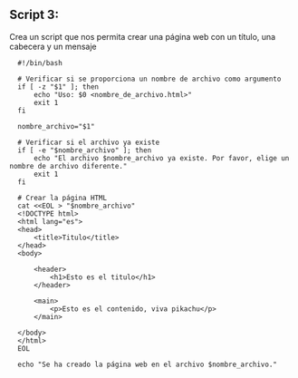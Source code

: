 ## Script 3:

Crea un script que nos permita crear una página web con un título, una cabecera y un mensaje

      #!/bin/bash
      
      # Verificar si se proporciona un nombre de archivo como argumento
      if [ -z "$1" ]; then
          echo "Uso: $0 <nombre_de_archivo.html>"
          exit 1
      fi
      
      nombre_archivo="$1"
      
      # Verificar si el archivo ya existe
      if [ -e "$nombre_archivo" ]; then
          echo "El archivo $nombre_archivo ya existe. Por favor, elige un nombre de archivo diferente."
          exit 1
      fi
      
      # Crear la página HTML
      cat <<EOL > "$nombre_archivo"
      <!DOCTYPE html>
      <html lang="es">
      <head>
          <title>Titulo</title>
      </head>
      <body>
      
          <header>
              <h1>Esto es el titulo</h1>
          </header>
      
          <main>
              <p>Esto es el contenido, viva pikachu</p>
          </main>
      
      </body>
      </html>
      EOL
      
      echo "Se ha creado la página web en el archivo $nombre_archivo."
